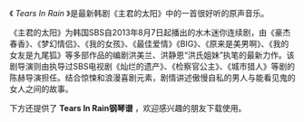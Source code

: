 

《 _Tears In Rain_ 》是最新韩剧《主君的太阳》中的一首很好听的原声音乐。  
  
《主君的太阳》为韩国SBS自2013年8月7日起播出的水木迷你连续剧，由《豪杰春香》、《梦幻情侣》、《我的女孩》、《最佳爱情》《BIG》、《原来是美男啊》、《我的女友是九尾狐》等多部作品的编剧洪美兰、洪静恩“洪氏姐妹”执笔的最新力作。该剧导演则由执导过SBS电视剧《灿烂的遗产》、《检察官公主》、《城市猎人》等剧的陈赫导演担任。结合惊悚和浪漫喜剧元素，剧情讲述傲慢自私的男人与能看见鬼的女人之间的故事。  
  
下方还提供了 **Tears In Rain钢琴谱** ，欢迎感兴趣的朋友下载使用。

